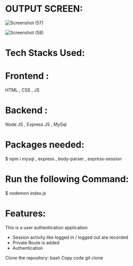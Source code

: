 # OUTPUT SCREEN:
![Screenshot (57)]()

![Screenshot (58)]()

# Tech Stacks Used:
# Frontend : 
HTML , CSS , JS
# Backend : 
Node JS , Express JS , MySql

# Packages needed:

$ npm i mysql , express , body-parser , express-session

# Run the following Command:
$ nodemon index.js

# Features:
This is a user authentication application
* Session activity like logged in / logged out are recorded
* Private Route is added
* Authentication 

Clone the repository:
bash Copy code git clone
